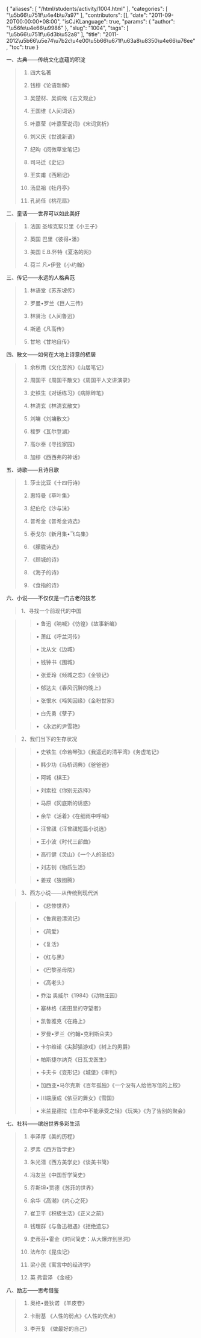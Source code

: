 {
    "aliases": [
        "/html/students/activity/1004.html"
    ],
    "categories": [
        "\u5b66\u751f\u4e4b\u7a97"
    ],
    "contributors": [],
    "date": "2011-09-20T00:00:00+08:00",
    "isCJKLanguage": true,
    "params": {
        "author": "\u56fe\u4e66\u9986"
    },
    "slug": "1004",
    "tags": [
        "\u5b66\u751f\u6d3b\u52a8"
    ],
    "title": "2011-2012\u5b66\u5e74\u7b2c\u4e00\u5b66\u671f\u63a8\u8350\u4e66\u76ee",
    "toc": true
}

一、古典——传统文化底蕴的积淀




> 1. 四大名著
> 
> 
> 
> 
> 2. 钱穆《论语新解》 
> 
> 
> 
> 
> 3. 吴楚材、吴调候《古文观止》
> 
> 
> 
> 
> 4. 王国维《人间词话》 
> 
> 
> 
> 
> 5. 叶嘉莹《叶嘉莹说词》《宋词赏析》
> 
> 
> 
> 
> 6. 刘义庆《世说新语》
> 
> 
> 
> 
> 7. 纪昀《阅微草堂笔记》
> 
> 
> 
> 
> 8. 司马迁《史记》
> 
> 
> 
> 
> 9. 王实甫《西厢记》
> 
> 
> 
> 
> 10. 汤显祖《牡丹亭》
> 
> 
> 
> 
> 11. 孔尚任《桃花扇》



 二、童话——世界可以如此美好




> 1. 法国 圣埃克絮贝里《小王子》
> 
> 
> 
> 
> 2. 英国 巴里《彼得•潘》
> 
> 
> 
> 
> 3. 美国 E.B.怀特《夏洛的网》
> 
> 
> 
> 
> 4. 荷兰 凡•伊登《小约翰》



三、传记——永远的人格典范 




> 1. 林语堂《苏东坡传》
> 
> 
> 
> 
> 2. 罗曼•罗兰《巨人三传》
> 
> 
> 
> 
> 3. 林贤治《人间鲁迅》 
> 
> 
> 
> 
> 4. 斯通《凡高传》
> 
> 
> 
> 
> 5. 甘地《甘地自传》



四、散文——如何在大地上诗意的栖居  




> 1. 余秋雨《文化苦旅》《山居笔记》
> 
> 
> 
> 
> 2. 周国平《周国平散文》《周国平人文讲演录》
> 
> 
> 
> 
> 3. 史铁生《对话练习》《病隙碎笔》
> 
> 
> 
> 
> 4. 林清玄《林清玄散文》
> 
> 
> 
> 
> 5. 刘墉《刘墉散文》 
> 
> 
> 
> 
> 6. 梭罗《瓦尔登湖》
> 
> 
> 
> 
> 7. 高尔泰《寻找家园》 
> 
> 
> 
> 
> 8. 加缪《西西弗的神话》



五、诗歌——且诗且歌




> 1. 莎士比亚《十四行诗》 
> 
> 
> 
> 
> 2. 惠特曼《草叶集》
> 
> 
> 
> 
> 3. 纪伯伦《沙与沫》
> 
> 
> 
> 
> 4. 普希金《普希金诗选》 
> 
> 
> 
> 
> 5. 泰戈尔《新月集•飞鸟集》
> 
> 
> 
> 
> 6. 《朦胧诗选》 
> 
> 
> 
> 
> 7. 《顾城的诗》
> 
> 
> 
> 
> 8. 《海子的诗》
> 
> 
> 
> 
> 9. 《食指的诗》



  





六、小说——不仅仅是一门古老的技艺 




> 1、寻找一个前现代的中国



> > • 鲁迅《呐喊》《彷徨》《故事新编》
> 
> 
> 
> > • 萧红《呼兰河传》
> 
> 
> 
> > • 沈从文《边城》
> 
> 
> 
> > • 钱钟书《围城》
> 
> 
> 
> > • 张爱玲《倾城之恋》《金锁记》
> 
> 
> 
> > • 郁达夫《春风沉醉的晚上》
> 
> 
> 
> > • 张恨水《啼笑因缘》《金粉世家》
> 
> 
> 
> > • 白先勇《孽子》
> 
> 
> 
> > • 《永远的尹雪艳》



> 2、我们当下的生存状况



> > • 史铁生《命若琴弦》《我遥远的清平湾》《务虚笔记》
> 
> 
> 
> > • 韩少功《马桥词典》《爸爸爸》
> 
> 
> 
> > • 阿城《棋王》
> 
> 
> 
> > • 刘索拉《你别无选择》
> 
> 
> 
> > • 马原《冈底斯的诱惑》
> 
> 
> 
> > • 余华《活着》《在细雨中呼喊》
> 
> 
> 
> > • 汪曾祺《汪曾祺短篇小说选》
> 
> 
> 
> > • 王小波《时代三部曲》
> 
> 
> 
> > • 高行健《灵山》《一个人的圣经》
> 
> 
> 
> > • 刘志钊《物质生活》
> 
> 
> 
> > • 姜戎《狼图腾》



> 3、西方小说——从传统到现代派



> > • 《悲惨世界》
> 
> 
> 
> > • 《鲁宾逊漂流记》
> 
> 
> 
> > • 《简爱》
> 
> 
> 
> > • 《复活》
> 
> 
> 
> > • 《红与黑》
> 
> 
> 
> > • 《巴黎圣母院》
> 
> 
> 
> > • 《高老头》
> 
> 
> 
> > • 乔治 奥威尔《1984》《动物庄园》
> 
> 
> 
> > • 塞林格《麦田里的守望者》
> 
> 
> 
> > • 凯鲁雅克《在路上》
> 
> 
> 
> > • 罗曼•罗兰《约翰•克利斯朵夫》
> 
> 
> 
> > • 卡尔维诺《尖脚猫游戏》《树上的男爵》
> 
> 
> 
> > • 帕斯捷尔纳克《日瓦戈医生》
> 
> 
> 
> > • 卡夫卡《变形记》《城堡》《审判》
> 
> 
> 
> > • 加西亚•马尔克斯《百年孤独》《一个没有人给他写信的上校》
> 
> 
> 
> > • 川端康成《依豆的舞女》《雪国》
> 
> 
> 
> > • 米兰昆德拉《生命中不能承受之轻》《玩笑》《为了告别的聚会》



七、社科——缤纷世界多彩生活




> 1. 李泽厚《美的历程》
> 
> 
> 
> 
> 2. 罗素《西方哲学史》 
> 
> 
> 
> 
> 3. 朱光潜《西方美学史》《谈美书简》
> 
> 
> 
> 
> 4. 冯友兰《中国哲学简史》 
> 
> 
> 
> 
> 5. 乔斯坦•贾德《苏菲的世界》
> 
> 
> 
> 
> 6. 余华《高潮》《内心之死》
> 
> 
> 
> 
> 7. 崔卫平《积极生活》《正义之前》
> 
> 
> 
> 
> 8. 钱理群《与鲁迅相遇》《拒绝遗忘》 
> 
> 
> 
> 
> 9. 史蒂芬•霍金《时间简史：从大爆炸到黑洞》
> 
> 
> 
> 
> 10. 法布尔《昆虫记》
> 
> 
> 
> 
> 11. 梁小民《寓言中的经济学》
> 
> 
> 
> 
> 12. 英 弗雷泽 《金枝》



八、励志——思考借鉴 




> 1. 奥格•曼狄诺 《羊皮卷》
> 
> 
> 
> 
> 2. 卡耐基 《人性的弱点》《人性的优点》
> 
> 
> 
> 
> 3. 李开复 《做最好的自己》



  



